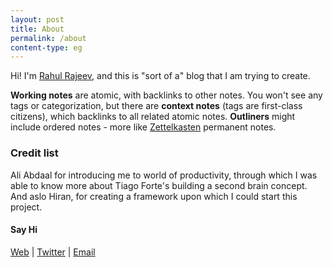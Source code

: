 ```yaml
---
layout: post
title: About
permalink: /about
content-type: eg
---
```



Hi! I'm [Rahul Rajeev](https://www.instagram.com/rdrawsstuff/), and this is "sort of a" blog that I am trying to create. 

**Working notes** are atomic, with backlinks to other notes. You won't see any tags or categorization, but there are **context notes** (tags are first-class citizens), which backlinks to all related atomic notes. **Outliners** might include ordered notes - more like [Zettelkasten](https://eugeneyan.com/writing/note-taking-zettelkasten/) permanent notes.



### Credit list
Ali Abdaal for introducing me to  world of productivity, through which I was able to know more about Tiago Forte's building a second brain concept. And aslo Hiran, for creating a framework upon which I could start this project.

#### Say Hi
[Web](http://drawable.in) | [Twitter](http://twitter.com/inkofwinter) | [Email](mailto:artbynjan@gmail.com)
